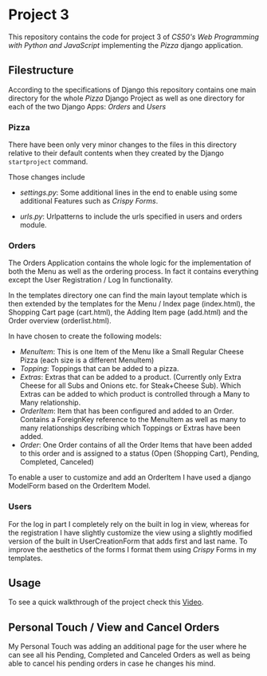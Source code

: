 # Project 3
This repository contains the code for project 3 of *CS50's Web Programming with Python and JavaScript* implementing the *Pizza* django application.

## Filestructure

According to the specifications of Django this repository contains one main directory for the whole *Pizza* Django Project as well as one directory for each of the two Django Apps: *Orders* and *Users*

### Pizza

There have been only very minor changes to the files in this directory relative to their default contents when they created by the Django `startproject` command.

Those changes include

* *settings.py*: Some additional lines in the end to enable using some additional Features such as *Crispy Forms*.

* *urls.py*: Urlpatterns to include the urls specified in users and orders module.

### Orders

The Orders Application contains the whole logic for the implementation of both the Menu as well as the ordering process. In fact it contains everything except the User Registration / Log In functionality.

In the templates directory one can find the main layout template which is then extended by the templates for the Menu / Index page (index.html), the Shopping Cart page (cart.html), the Adding Item page (add.html) and the Order overview (orderlist.html).

In have chosen to create the following models:

* *MenuItem*: This is one Item of the Menu like a Small Regular Cheese Pizza (each size is a different MenuItem)
* *Topping*: Toppings that can be added to a pizza.
* *Extras*: Extras that can be added to a product. (Currently only Extra Cheese for all Subs and Onions etc. for Steak+Cheese Sub). Which Extras can be added to which product is controlled through a Many to Many relationship.
* *OrderItem*: Item that has been configured and added to an Order. Contains a ForeignKey reference to the MenuItem as well as many to many relationships describing which Toppings or Extras have been added.
* *Order*: One Order contains of all the Order Items that have been added to this order and is assigned to a status (Open (Shopping Cart), Pending, Completed, Canceled)

To enable a user to customize and add an OrderItem I have used a django ModelForm based on the OrderItem Model.

### Users

For the log in part I completely rely on the built in log in view, whereas for the registration I have slightly customize the view using a slightly modified version of the built in UserCreationForm that adds first and last name.
To improve the aesthetics of the forms I format them using *Crispy* Forms in my templates.

## Usage

To see a quick walkthrough of the project check this [Video](https://youtu.be/j41qNQd8erI).

## Personal Touch / View and Cancel Orders

My Personal Touch was adding an additional page for the user where he can see all his Pending, Completed and Canceled Orders as well as being able to cancel his pending orders in case he changes his mind.

